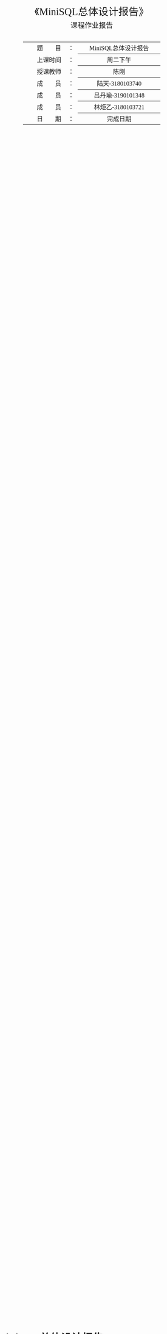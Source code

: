 <div class="cover" style="page-break-after:always;font-family:方正公文仿宋;width:100%;height:100%;border:none;margin: 0 auto;text-align:center;">
    <div style="width:60%;margin: 0 auto;height:0;padding-bottom:10%;">
        </br>
        <img src="%E6%A0%A1%E5%90%8D-%E9%BB%91%E8%89%B2.svg" alt="校名" style="width:100%;"/>
    </div>
    </br></br></br></br></br>
    <div style="width:60%;margin: 0 auto;height:0;padding-bottom:40%;">
        <img src="%E6%A0%A1%E5%BE%BD-%E9%BB%91%E8%89%B2.svg" alt="校徽" style="width:100%;"/>
	</div>
    </br></br></br></br></br></br></br></br>
    <span style="font-family:华文黑体Bold;text-align:center;font-size:20pt;margin: 10pt auto;line-height:30pt;">《MiniSQL总体设计报告》</span>
    <p style="text-align:center;font-size:14pt;margin: 0 auto">课程作业报告 </p>
    </br>
    </br>
    <table style="border:none;text-align:center;width:72%;font-family:仿宋;font-size:14px; margin: 0 auto;">
    <tbody style="font-family:方正公文仿宋;font-size:12pt;">
    	<tr style="font-weight:normal;"> 
    		<td style="width:20%;text-align:right;">题　　目</td>
    		<td style="width:2%">：</td> 
    		<td style="width:40%;font-weight:normal;border-bottom: 1px solid;text-align:center;font-family:华文仿宋"> MiniSQL总体设计报告</td>     </tr>
    	<tr style="font-weight:normal;"> 
    		<td style="width:20%;text-align:right;">上课时间</td>
    		<td style="width:2%">：</td> 
    		<td style="width:40%;font-weight:normal;border-bottom: 1px solid;text-align:center;font-family:华文仿宋"> 周二下午</td>     </tr>
    	<tr style="font-weight:normal;"> 
    		<td style="width:20%;text-align:right;">授课教师</td>
    		<td style="width:2%">：</td> 
    		<td style="width:40%;font-weight:normal;border-bottom: 1px solid;text-align:center;font-family:华文仿宋">陈刚 </td>     </tr>
    	<tr style="font-weight:normal;"> 
    		<td style="width:20%;text-align:right;">成　　员</td>
    		<td style="width:2%">：</td> 
    		<td style="width:40%;font-weight:normal;border-bottom: 1px solid;text-align:center;font-family:华文仿宋"> 陆天-3180103740</td>     </tr>
    	<tr style="font-weight:normal;"> 
    		<td style="width:20%;text-align:right;">成　　员</td>
    		<td style="width:2%">：</td> 
    		<td style="width:40%;font-weight:normal;border-bottom: 1px solid;text-align:center;font-family:华文仿宋">吕丹瑜-3190101348 </td>     </tr>
    	<tr style="font-weight:normal;"> 
    		<td style="width:20%;text-align:right;">成　　员</td>
    		<td style="width:%">：</td> 
    		<td style="width:40%;font-weight:normal;border-bottom: 1px solid;text-align:center;font-family:华文仿宋"> 林炬乙-3180103721</td>     </tr>
    	<tr style="font-weight:normal;"> 
    		<td style="width:20%;text-align:right;">日　　期</td>
    		<td style="width:2%">：</td> 
    		<td style="width:40%;font-weight:normal;border-bottom: 1px solid;text-align:center;font-family:华文仿宋">完成日期</td>     </tr>
    </tbody>              
    </table>
</div>

<!-- 注释语句：导出PDF时会在这里分页 -->


# **MiniSQL总体设计报告**

## MiniSQL系统概述

### 背景

#### 编写目的

​	设计并实现一个精简型单用户SQL引擎MiniSQL，允许用户通过字符界面输入SQL语句实现基本的增删改查操作，并能够通过索引来优化性能。

#### 项目背景

​	通过对MiniSQL的设计与实现，提高我们对系统编程能力，加深对数据库管理系统底层设计的理解。



###  功能描述

1. 数据类型：要求支持三种基本数据类型：`integer`，`char(n)`，`float`。
2. 表定义：一个表可以定义多达32个属性，各属性可以指定是否为`unique`，支持单属性的主键定义。
3. 索引定义：对于表的主属性自动建立B+树索引，对于声明为`unique`的属性也需要建立B+树索引。
4. 数据操作: 可以通过`and`或`or`连接的多个条件进行查询，支持等值查询和区间查询。支持每次一条记录的插入操作；支持每次一条或多条记录的删除操作。
5. 在工程实现上，使用源代码管理工具（Git-Lab）进行代码管理，代码提交历史和每次提交的信息清晰明确；同时编写的代码应符合代码规范，具有良好的代码风格。



### 运行环境和配置

- `apple clang`: 11.0+ (MacOS)，使用`gcc --version`和`g++ --version`查看
- `gcc`&`g++` : 8.0+ (Linux)，使用`gcc --version`和`g++ --version`查看
- `cmake`: 3.16+ (Both)，使用`cmake --version`查看
- `gdb`: 7.0+ (Optional)，使用`gdb --version`查看
- `flex`& `bison`(暂时不需要安装，但如果需要对SQL编译器的语法进行修改，需要安装）

本组：

- 吕丹瑜-系统：M1架构下的MacOS，环境配置：clang + lldb，Ide：CLion + VS Code
- 陆天-系统：x86_64 Arch Linux，环境配置: g++ + gdb， IDE: CLion
- 林炬乙：



###   参考资料

1. 语雀文档📖：https://www.yuque.com/yingchengjun/pcp6qx/fggii4
2. 链接🔗：http://db.cs.berkeley.edu/papers/fntdb07-architecture.pdf
3. CMU网课🌲：https://www.bilibili.com/video/BV1VL411w72p?p=5 
3. 本组语雀知识库🦜：https://zg3aga.yuque.com/hbre0c



##    MiniSQL系统结构设计

###  总体设计：

#### 系统架构示意图

- 在系统架构中，解释器`SQL Parser`在解析SQL语句后将生成的语法树交由执行器`Executor`处理。执行器则根据语法树的内容对相应的数据库实例（`DB Storage Engine Instance`）进行操作。
- 每个`DB Storage Engine Instance`对应了一个数据库实例（即通过`CREATE DATABSAE`创建的数据库）。在每个数据库实例中，用户可以定义若干表和索引，表和索引的信息通过`Catalog Manager`、`Index Manager`和`Record Manager`进行维护。目前系统架构中已经支持使用多个数据库实例，不同的数据库实例可以通过`USE`语句切换（即类似于MySQL的切换数据库），在初步实现时，可以先考虑单个数据库实例的场景，在单个实例跑通后再支持多个实例。

<img src="报告模版.assets/1648365471553-1ceac0a4-e909-42c8-8bb9-516409e03492.png" alt="image.png" style="zoom:50%;" />

### DISK AND BUFFER POOL MANAGER 模块：

​	Disk Manager和Buffer Pool Manager模块位于架构的最底层。Disk Manager主要负责数据库文件中数据页的分配和回收，以及数据页中数据的读取和写入。其中，数据页的分配和回收通过位图（Bitmap）这一数据结构实现，位图中每个比特（Bit）对应一个数据页的分配情况，用于标记该数据页是否空闲（`0`表示空闲，`1`表示已分配）。当Buffer Pool Manager需要向Disk Manager请求某个数据页时，Disk Manager会通过某种映射关系，找到该数据页在磁盘文件中的物理位置，将其读取到内存中返还给Buffer Pool Manager。而Buffer Pool Manager主要负责将磁盘中的数据页从内存中来回移动到磁盘，这使得我们设计的数据库管理系统能够支持那些占用空间超过设备允许最大内存空间的数据库。

​	Buffer Pool Manager中的操作对数据库系统中其他模块是透明的。例如，在系统的其它模块中，可以使用数据页唯一标识符`page_id`向Buffer Pool Manager请求对应的数据页。但实际上，这些模块并不知道该数据页是否已经在内存中还是需要从磁盘中读取。同样地，Disk Manager中的数据页读写操作对Buffer Pool Manager模块也是透明的，即Buffer Pool Manager使用逻辑页号`logical_page_id`向Disk Manager发起数据页的读写请求，但Buffer Pool Manager并不知道读取的数据页实际上位于磁盘文件中的哪个物理页（对应页号`physical_page_id`）。

#### Bitmap （实现一个简单的位图页）

##### 实验概述

位图页是Disk Manager模块中的一部分，是实现磁盘页分配与回收工作的必要功能组件。位图页与数据页一样，占用`PAGE_SIZE`（4KB）的空间，标记一段连续页的分配情况。

Bitmap Page由两部分组成，一部分是用于加速Bitmap内部查找的元信息（Bitmap Page Meta），它可以包含当前已经分配的页的数量（`page_allocated_`）以及下一个空闲的数据页(`next_free_page_`)，元信息所包含的内容可以由同学们根据实际需要自行定义。除去元信息外，页中剩余的部分就是Bitmap存储的具体数据，其大小`BITMAP_CONTENT_SIZE`可以通过`PAGE_SIZE - BITMAP_PAGE_META_SIZE`来计算，自然而然，这个Bitmap Page能够支持最多纪录`BITMAP_CONTENT_SIZE * 8`个连续页的分配情况。

![img](报告模版.assets/1648371054209-c0dd543c-8ca2-4be0-b0b9-e4a505b0c2de.png)

##### 代码实现

Bitmap Page相关的代码位于src/include/page/bitmap_page.h和src/page/bitmap_page.cpp中,	主要实现了以下函数

```cpp
函数接口：
BitmapPage::AllocatePage(&page_offset)：分配一个空闲页，并通过page_offset返回所分配的空闲页位于该段中的下标（从0开始）；
BitmapPage::DeAllocatePage(page_offset)：回收已经被分配的页；
itmapPage::IsPageFree(page_offset)：判断给定的页是否是空闲（未分配）的。
```

#### LRU Replacer（LRU 替换策略）

##### 文档概述

Buffer Pool Replacer负责跟踪Buffer Pool中数据页的使用情况，并在Buffer Pool没有空闲页时决定替换哪一个数据页。在本节中，你需要实现一个基于LRU替换算法的`LRUReplacer`，`LRUReplacer`类在`src/include/buffer/lru_replacer.h`中被定义，其扩展了抽象类`Replacer`（在`src/include/buffer/replacer.h`中被定义）。`LRUReplacer`的大小默认与Buffer Pool的大小相同。

LRU将访问数据的顺序或时间和数据本身维护在一个容器当中。当访问一个数据时：

1. 该数据不在容器当中，则设置该数据的优先级为最高并放入容器中。
2. 该数据在容器当中，则更新该数据的优先级至最高。

当数据的总量达到上限后，则移除容器中优先级最低的数据。

lRU策略最合适的方案是：双向链表+哈希，时间复杂度O(1)

##### 代码实现

相关的代码位于`src/buffer/lru_replacer.cpp`中。

```cpp
函数接口：
LRUReplacer::Victim(*frame_id)：替换（即删除）与所有被跟踪的页相比最近最少被访问的页，将其页帧号（即数据页在Buffer Pool的Page数组中的下标）存储在输出参数`frame_id`中输出并返回`true`，如果当前没有可以替换的元素则返回`false`；
LRUReplacer::Pin(frame_id)：将数据页固定使之不能被`Replacer`替换，即从`lru_list_`中移除该数据页对应的页帧。`Pin`函数应当在一个数据页被Buffer Pool Manager固定时被调用；
LRUReplacer::Unpin(frame_id)`：将数据页解除固定，放入`lru_list_`中，使之可以在必要时被`Replacer`替换掉。`Unpin`函数应当在一个数据页的引用计数变为`0`时被Buffer Pool Manager调用，使页帧对应的数据页能够在必要时被替换；
  LRUReplacer::Size()：此方法返回当前`LRUReplacer`中能够被替换的数据页的数量。
  
结构：
  private:
  deque<frame_id_t>lru_list;
  size_t size=0;
  unordered_map<frame_id_t,std::deque<frame_id_t>::iterator> replacer;
```

#### BufferPoolManager(缓冲池管理)

##### 实验概述

BufferPoolManager 是缓冲池管理器，负责缓存磁盘中的页数据，通过内存加速对磁盘的读写，维护内存与磁盘中页数据的一致。BufferPoolManager 内部集成并封装了 LruReplacer 和 DiskManager，提供针对页的增删查改、刷盘等接口给上层模块，BufferPoolManager 的上层模块一般不直接访问磁盘，而是选用 BufferPoolManager 作为中介，这样做降低了上层模块开发者的心智负担，加速了对磁盘的读写，避免多次缓存带来不必要的内存开销，并且可以更加安全地实现数据一致性。

##### 代码实现

BufferPoolManager主要代码在 src/include/buffer/buffer_pool_manager.h 和 src/buffer/buffer_pool_manager.cpp 文件中

数据结构:

```c++
size_t pool_size_;                                        // number of pages in buffer pool
Page *pages_;                                             // array of pages
DiskManager *disk_manager_;                               // pointer to the disk manager.
std::unordered_map<page_id_t, frame_id_t> page_table_;    // to keep track of pages
Replacer *replacer_;                                      // to find an unpinned page for replacement
std::list<frame_id_t> free_list_;                         // to find a free page for replacement
recursive_mutex latch_;                                   // to protect shared data structure
```

接口:

```c++
Page* FetchPage(page_id_t page_id);

bool UnpinPage(page_id_t page_id, bool is_dirty);

bool FlushPage(page_id_t page_id);

Page* NewPage(page_id_t &page_id);

bool DeletePage(page_id_t page_id);
```

### RECORD MANAGER 模块：

​	Record Manager负责管理数据表中所有的记录，它能够支持记录的插入、删除与查找操作，并对外提供相应的接口。

与记录（Record）相关的概念有以下几个：

- 列（`Column`）：在`src/include/record/column.h`中被定义，用于定义和表示数据表中的某一个字段，即包含了这个字段的字段名、字段类型、是否唯一等等；
- 模式（`Schema`）：在`src/include/record/schema.h`中被定义，用于表示一个数据表或是一个索引的结构。一个`Schema`由一个或多个的`Column`构成；
- 域（`Field`）：在`src/include/record/field.h`中被定义，它对应于一条记录中某一个字段的数据信息，如存储数据的数据类型，是否是空，存储数据的值等等；
- 行（`Row`）：在`src/include/record/row.h`中被定义，与元组的概念等价，用于存储记录或索引键，一个`Row`由一个或多个`Field`构成。

#### Record and Schema(记录与模式)

##### 实验概述

​	有关数据的序列化和反序列化操作的任务。为了能够持久化存储上面提到的`Row`、`Field`、`Schema`和`Column`对象，我们需要提供一种能够将这些对象序列化成字节流（`char*`）的方法，以写入数据页中。与之相对，为了能够从磁盘中恢复这些对象，我们同样需要能够提供一种反序列化的方法，从数据页的`char*`类型的字节流中反序列化出我们需要的对象。总而言之，序列化和反序列化操作实际上是将数据库系统中的对象（包括记录、索引、目录等）进行内外存格式转化的过程，前者将内存中的逻辑数据（即对象）通过一定的方式，转换成便于在文件中存储的物理数据，后者则从存储的物理数据中恢复出逻辑数据，两者的目的都是为了实现数据的持久化。

​	为了确保数据能够正确存储，`Row`、`Schema`和`Column`对象中都引入了魔数`MAGIC_NUM`，它在序列化时被写入到字节流的头部并在反序列化中被读出以验证我们在反序列化时生成的对象是否符合预期。

​	完善`Row`、`Schema`和`Column`对象各自的`SerializeTo`、`DeserializeFrom`和`GetSerializedSize`方法，具体以何种方式进行序列化（即需要序列化类中的哪些数据）由你自行决定，我们在测试代码中只会验证序列化前后的对象是否匹配。

​	其中，`SerializeTo`和`DeserializeFrom`函数的返回值为`uint32_t`类型，它表示在序列化和反序列化过程中`buf`指针向前推进了多少个字节。

​	对于`Row`类型对象的序列化，可以通过位图的方式标记为`null`的`Field`(即 *Null Bitmaps*)，对于`Row`类型对象的反序列化，在反序列化每一个`Field`时，需要将自身的`heap_`作为参数传入到`Field`类型的`Deserialize`函数中，这也意味着所有反序列化出来的`Field`的内存都由该`Row`对象维护。对于`Column`和`Schema`类型对象的反序列化，将使用`MemHeap`类型的对象`heap`来分配空间，分配后新生成的对象于参数`column`和`schema`中返回

##### 个人理解

总体思路：通过将Column、Row、Schema中包含的数据转换成char字符串流存储进行序列化，反序列化就是相应的将序列化的内容恢复成原样。在本次开发中，我们可以根据框架所提供的宏（感谢ycj dl）进行类型转换，但要注意的是每次读入数据之后要将相应的buf指针往后推，去读入之后的内容。

​	需要注意的是存储string信息的时候，需要额外记录string的长度(以及char数组末尾需要加'\0'，否则容易出现乱码)

##### 代码实现

相关实现代码在：`src/include/record/row.h`、 `src/record/row.cpp`、 `src/include/record/schema.h`、 `src/record/schema.cpp`、 `src/include/record/column.h`、 `src/record/column.cpp`的文件中

```cpp
函数接口：
Row::SerializeTo(*buf, *schema)；将Row序列化成char字符串流保存在buf
Row::DeserializeFrom(*buf, *schema)；将buf反序列化成Row
Row::GetSerializedSize(*schema)；得到Row序列化之后的长度
Column::SerializeTo(*buf)；将Column序列化成char字符串流保存在buf
Column::DeserializeFrom(*buf, *&column, *heap)；将buf反序列化成Column
Column::GetSerializedSize()；得到Column序列化之后的长度
Schema::SerializeTo(*buf)；将Schema序列化成char字符串流保存在buf
Schema::DeserializeFrom(*buf, *&schema, *heap)；将buf反序列化成Schema
Schema::GetSerializedSize()；得到Schema序列化之后的长度
```

#### Table Heap(堆表)

##### 实验概述

​	堆表（`TableHeap`，相关定义在`src/include/storage/table_heap.h`）是一种将记录以无序堆的形式进行组织的数据结构，不同的数据页（`TablePage`）之间通过双向链表连接。堆表中的记录通过`RowId`进行定位。`RowId`记录了该行记录所在的`page_id`和`slot_num`，其中`slot_num`用于定位记录在这个数据页中的下标位置。

​	堆表中的每个数据页（与课本中的`Slotted-page Structure`给出的结构基本一致，见下图，能够支持存储不定长的记录）都由表头（Table Page Header）、空闲空间（Free Space）和已经插入的数据（Inserted Tuples）三部分组成，与之相关的代码位于`src/include/page/table_page.h`中，表头在页中从左往右扩展，记录了`PrevPageId`、`NextPageId`、`FreeSpacePointer`以及每条记录在`TablePage`中的偏移和长度；插入的记录在页中从右向左扩展，每次插入记录时会将`FreeSpacePointer`的位置向左移动。

<img src="报告模版.assets/1649165584868-b8768a94-7287-4ffa-8283-126368851db6.png" alt="image.png" style="zoom:50%;" />

​	当向堆表中插入一条记录时，一种简单的做法是，沿着`TablePage`构成的链表依次查找，直到找到第一个能够容纳该记录的`TablePage`（*First Fit* 策略）。当需要从堆表中删除指定`RowId`对应的记录时，框架中提供了一种逻辑删除的方案，即通过打上Delete Mask来标记记录被删除，在之后某个时间段再从物理意义上真正删除该记录（本节中需要完成的任务之一）。对于更新操作，需要分两种情况进行考虑，一种是`TablePage`能够容纳下更新后的数据，另一种则是`TablePage`不能够容纳下更新后的数据，前者直接在数据页中进行更新即可，后者的实现方式留给同学们自行思考。此外，在堆表中还需要实现迭代器`TableIterator`以便上层模块遍历堆表中的所有记录。

##### 个人理解

总体思路：通过table_heap实现对tuple的Insert、Delete、Update等操作。因为已经实现了page中对tuple的相应的操作，所以这里有关的操作只需要通过rid找到相应的/合适的page（利用buffer_pool_manager对其fetch，之后使用完毕之后需要调用Unping），再调用page中的操作函数。

需要注意的是Update操作：在出现没找到相应tuple的时候返回false；如果找到了tuple但是当前page已经没有足够的空间可以存放更新的tuple的时候，我采用的是删除当前已存在的old tuple（markdelte之后applydelete），之后插入新的tuple。

##### 代码实现

相关代码在`src/include/storage/table_heap.h`、 `src/storage/table_heap.cpp`、 `test/record/tuple_test.cpp`、`src/include/storage/table_iterator.h`	、`src/storage/table_iterator.cpp`中

```cpp
函数接口：
TableHeap::InsertTuple(&row,*txn)：向堆表中插入一条记录，插入记录后生成RowId需要通过row对象返回；
TableHeap::UpdateTuple(&new_row, &rid, *txn)：将RowId为rid的记录old_row替换成新的记录new_row，并将new_row的RowId通过new_row.rid_返回；
TableHeap::ApplyDelete(&rid, *txn)：从物理意义上删除这条记录；
TableHeap::GetTuple(*row, *txn)：获取RowId为row->rid_的记录；
TableHeap::FreeHeap()：销毁整个TableHeap并释放这些数据页；
TableHeap::Begin()：获取堆表的首迭代器；
TableHeap::End()：获取堆表的尾迭代器;

迭代器部分函数接口：
TableIterator::operator++():移动到下一条记录，通过++iter调用；
TableIterator::operator++(int):移动到下一条记录，通过iter++调用;
```

### INDEX MANAGER 模块：

​	Index Manager 负责数据表索引的实现和管理，包括：索引的创建和删除，索引键的等值查找，索引键的范围查找（返回对应的迭代器），以及插入和删除键值等操作，并对外提供相应的接口。

​	在上一个实验中，同学们应该能够发现，通过遍历堆表的方式来查找一条记录是十分低效的。为了能够快速定位到某条记录而无需搜索数据表中的每一条记录，我们需要在上一个实验的基础上实现一个索引，这能够为快速随机查找和高效访问有序记录提供基础。索引有很多种实现方式，如B+树索引，Hash索引等等。在本实验中，需实现一个基于磁盘的B+树动态索引结构。

#### BPlusTreePage

##### 实验概述

`BPlusTreePage`是`BPlusTreeInternalPage`和`BPlusTreeLeafPage`类的公共父类，它包含了中间结点和叶子结点共同需要的数据：

- `page_type_`: 标记数据页是中间结点还是叶子结点；
- `lsn_`: 数据页的日志序列号，目前不会用到，如果之后感兴趣做Crash Recovery相关的内容需要用到；
- `size_`: 当前结点中存储Key-Value键值对的数量；
- `max_size_`: 当前结点最多能够容纳Key-Value键值对的数量；
- `parent_page_id_`: 父结点对应数据页的`page_id`;
- `page_id_`: 当前结点对应数据页的`page_id`。

##### 个人理解

主要就是内部调用结构体private的数据。

##### 代码实现

代码实现在

- `src/include/storage/page/b_plus_tree_page.h`
- `src/page/b_plus_tree_page.cpp`

```cpp 
函数接口:
  bool IsLeafPage() const;
  bool IsRootPage() const;
  void SetPageType(IndexPageType page_type);
  int GetSize() const;
  void SetSize(int size);
  void IncreaseSize(int amount);
  int GetMaxSize() const;
  void SetMaxSize(int max_size);
  int GetMinSize() const;
  page_id_t GetParentPageId() const;
  void SetParentPageId(page_id_t parent_page_id);
  page_id_t GetPageId() const;
  void SetPageId(page_id_t page_id);
  void SetLSN(lsn_t lsn = INVALID_LSN);
```



####  BPlusTreeInternalPage

##### 实验概述

​	中间结点`BPlusTreeInternalPage`不存储实际的数据，它只按照顺序存储![img](https://cdn.nlark.com/yuque/__latex/4760e2f007e23d820825ba241c47ce3b.svg)个键和![img](https://cdn.nlark.com/yuque/__latex/d6f147b9f168e0b5fbec1db2ccaa315b.svg)个指针（这些指针记录的是子结点的`page_id`）。由于键和指针的数量不相等，因此我们需要将第一个键设置为INVALID，也就是说，顺序查找时需要从第二个键开始查找。在任何时候，每个中间结点至少是半满的（Half Full）。当删除操作导致某个结点不满足半满的条件，需要通过合并（Merge）相邻两个结点或是从另一个结点中借用（移动）一个元素到该结点中（Redistribute)来使该结点满足半满的条件。当插入操作导致某个结点溢出时，需要将这个结点分裂成为两个结点。

​	Note: 为了便于理解和设计，我们将键和指针以`pair`的形式顺序存储，但由于键和指针的数量不一致，我们不得已牺牲一个键的空间，将其标记为INVALID。对于B+树的每一个中间结点，我们都付出了一个键的空间代价。实际上有一种更为精细的设计选择：定义一个大小为![img](https://cdn.nlark.com/yuque/__latex/4760e2f007e23d820825ba241c47ce3b.svg)的数组连续存放键，然后定义一个大小为![img](https://cdn.nlark.com/yuque/__latex/d6f147b9f168e0b5fbec1db2ccaa315b.svg)的数组连续存放指针，这样设计的好处在于，一是没有空间上的浪费，二是在键值查找时CPU缓存的命中率较高（局部性原理)

#### BPlusTreeLeafPage

##### 实验概述

叶结点`BPlusTreeLeafPage`存储实际的数据，它按照顺序存储![img](https://cdn.nlark.com/yuque/__latex/4760e2f007e23d820825ba241c47ce3b.svg)个键和![img](https://cdn.nlark.com/yuque/__latex/4760e2f007e23d820825ba241c47ce3b.svg)个值，其中键由一个或多个`Field`序列化得到（参考#3.2.4)，在`BPlusTreeLeafPage`类中用模板参数`KeyType`表示；值实际上存储的是`RowId`的值，它在`BPlusTreeLeafPage`类中用模板参数`ValueType`表示。叶结点和中间结点一样遵循着键值对数量的约束，同样也需要完成对应的合并、借用和分裂操作。

需要在`src/include/storage/page/b_plus_tree_leaf_page.h`和`src/page/b_plus_tree_leaf_page.cpp`中实现`BPlusTreeLeafPage`类。

##### 个人理解

在比较Key的时候，我一开始采取的是遍历，时间复杂度为O(N)，改为二分可以大大优化效率，时间复杂度降低为O(N)

##### 代码实现

函数实现在

- `src/include/storage/page/b_plus_tree_internal_page.h`
- `src/storage/page/b_plus_tree_internal_page.cpp`

```cpp
函数接口：
	KeyType KeyAt(int index) const;
  void SetKeyAt(int index, const KeyType &key);
  void SetValueAt(int index, const ValueType &value);
  int ValueIndex(const ValueType &value) const;
  ValueType ValueAt(int index) const;
  ValueType Lookup(const KeyType &key, const KeyComparator &comparator) const;
  void PopulateNewRoot(const ValueType &old_value, const KeyType &new_key, const ValueType &new_value);
  int InsertNodeAfter(const ValueType &old_value, const KeyType &new_key, const ValueType &new_value);
  void Remove(int index);
  ValueType RemoveAndReturnOnlyChild();
  // Split and Merge utility methods
  void MoveAllTo(BPlusTreeInternalPage *recipient, const KeyType &middle_key, BufferPoolManager *buffer_pool_manager);
  void MoveHalfTo(BPlusTreeInternalPage *recipient, BufferPoolManager *buffer_pool_manager);
  void MoveFirstToEndOf(BPlusTreeInternalPage *recipient, const KeyType &middle_key,BufferPoolManager *buffer_pool_manager);
  void MoveLastToFrontOf(BPlusTreeInternalPage *recipient, const KeyType &middle_key,BufferPoolManager *buffer_pool_manager);
private:
  void CopyNFrom(MappingType *items, int size, BufferPoolManager *buffer_pool_manager);
  void CopyLastFrom(const MappingType &pair, BufferPoolManager *buffer_pool_manager);
  void CopyFirstFrom(const MappingType &pair, BufferPoolManager *buffer_pool_manager);

```

#### KeyType、ValueType & KeyComparator

在B+树的数据页以及索引中，考虑到索引键类型可能会不同（对不同长度的索引键使用不同的索引键类型，如为最大长度不超过32字节的索引键使用`GenericKey<32>`（在`src/include/index/generic_key.h`中定义），为最大长度不超过64字节的索引键使用`GenericKey<64>`等等）、值类型也可能不同（叶结点存储`RowId`，而非叶结点存储`page_id`）、对应的比较方式也有可能不同（如对`GenericKey<32>`使用`GenericComparator<32>`进行比较），因此我们使用模板对`BPlusTreeLeafPage`、 `BPlusTreeLeafPage`等类进行定义。

这部分由框架实现。

#### BPlusTree(B+树索引)

##### 实验概述

BPlusTree 负责 BPlusTreeIndex 内部索引数据的，提供了可以交互的 B+ 树数据结构的 API。通过 BPlusTree 类，需要实现并支持以下功能：

1. 支持key的插入以及删除
2. 通过B+树作为元数据，加速对表的查询。
3. 整个数据结构会动态收缩或生长
4. 能够提供基于键值的范围查询。

##### 代码实现

BPlusTree 的相关代码主要存在于 "b_plus_tree.h" 以及 "b_plus_tree.c" 文件。

数据结构:

```c++
index_id_t index_id_;
page_id_t root_page_id_;
BufferPoolManager *buffer_pool_manager_;
KeyComparator comparator_;
int leaf_max_size_;
int internal_max_size_;
```

接口:

```c++
bool IsEmpty() const;

bool Insert(const KeyType &key, const ValueType &value, Transaction *transaction = nullptr);

void Remove(const KeyType &key, Transaction *transaction);

bool GetValue(const KeyType &key, std::vector<ValueType> &result, Transaction *transaction = nullptr);

IndexIterator<KeyType, ValueType, KeyComparator> Begin();

IndexIterator<KeyType, ValueType, KeyComparator> Begin(const KeyType &key);

IndexIterator<KeyType, ValueType, KeyComparator> End();

Page* FindLeafPage(const KeyType &key, bool leftMost = false);
```

### CATALOG MANAGER 模块：

​	Catalog Manager 负责管理和维护数据库的所有模式信息，包括：

- 数据库中所有表的定义信息，包括表的名称、表中字段（列）数、主键、定义在该表上的索引。
- 表中每个字段的定义信息，包括字段类型、是否唯一等。
- 数据库中所有索引的定义，包括所属表、索引建立在那个字段上等。

这些模式信息在被创建、修改和删除后还应被持久化到数据库文件中。此外，Catalog Manager还需要为上层的执行器Executor提供公共接口以供执行器获取目录信息并生成执行计划。

#### 目录元信息(CatalogMeta, TableMetaData, IndexMetaData)

##### 实验概述

数据库中定义的表和索引在内存中以TableInfo和IndexInfo的形式表现，它们分别定义于src/include/catalog/table.h和src/include/catalog/indexes.h，其维护了与之对应的表或索引的元信息和操作对象。以IndexInfo为例，它包含了这个索引定义时的元信息meta_data_，该索引对应的表信息table_info_，该索引的模式信息key_schema_和索引操作对象index_。除元信息meta_data_外，其它的信息（如key_schema_、table_info_等）都是通过反序列化后的元信息生成的。为了能够将所有表和索引的定义信息持久化到数据库文件并在重启时从数据库文件中恢复，我们需要为表和索引的元信息TableMetadata和IndexMetadata实现序列化和反序列化操作。它们与TableInfo和IndexInfo定义在相同文件中。在序列化时，为了简便处理，我们为每一个表和索引都分配一个单独的数据页用于存储序列化数据。

##### 代码实现

CatalogMeta 数据结构

```c++
std::map<table_id_t, page_id_t> table_meta_pages_;
std::map<index_id_t, page_id_t> index_meta_pages_;
```

CatalogMeta 接口

```c++
void SerializeTo(char *buf) const;

static CatalogMeta *DeserializeFrom(char *buf, MemHeap *heap);

uint32_t GetSerializedSize() const;

inline table_id_t GetNextTableId() const;

inline index_id_t GetNextIndexId() const;

static CatalogMeta *NewInstance(MemHeap *heap);
```

TableMetadata  数据结构

```c++
table_id_t table_id_;
std::string table_name_;
page_id_t root_page_id_;
Schema *schema_;
```

TableMetadata 接口

```c++
uint32_t SerializeTo(char *buf) const;

uint32_t GetSerializedSize() const;

static uint32_t DeserializeFrom(char *buf, TableMetadata *&table_meta, MemHeap *heap);

static TableMetadata *Create(table_id_t table_id, std::string table_name,
                              page_id_t root_page_id, TableSchema *schema, MemHeap *heap);

inline table_id_t GetTableId() const ;

inline std::string GetTableName() const;

inline uint32_t GetFirstPageId() const;

inline Schema *GetSchema() const;
```

IndexMetadata  数据结构

```c++
index_id_t index_id_;
std::string index_name_;
table_id_t table_id_;
std::vector<uint32_t> key_map_;
```

IndexMetadata 接口

```c++
static IndexMetadata *Create(const index_id_t index_id, const std::string &index_name,
                              const table_id_t table_id, const std::vector<uint32_t> &key_map,
                              MemHeap *heap);

uint32_t SerializeTo(char *buf) const;

uint32_t GetSerializedSize() const;

static uint32_t DeserializeFrom(char *buf, IndexMetadata *&index_meta, MemHeap *heap);

inline std::string GetIndexName() const;

inline table_id_t GetTableId() const;

uint32_t GetIndexColumnCount() const;

inline const std::vector<uint32_t> &GetKeyMapping() const;

inline index_id_t GetIndexId() const;
```

#### CatalogManager(表和索引的管理)

##### 实验概述

Catalog Manager 负责管理和维护数据库的所有元数据，包括表的元数据以及索引的元数据。Catalog Manager 需要在内存和磁盘中维护这些元数据的页，保证内存和磁盘元数据的一致性。此外，CatalogManager还需要为上层的执行器Executor提供API，供执行器获取表、索引的信息，从而执行查询计划。

##### 代码实现

数据结构

```c++
std::unordered_map<std::string, table_id_t> table_names_;
std::unordered_map<table_id_t, TableInfo *> tables_;
std::unordered_map<std::string, std::unordered_map<std::string, index_id_t>> index_names_;
std::unordered_map<index_id_t, IndexInfo *> indexes_;
```

接口

```c++
dberr_t CreateTable(const std::string &table_name, TableSchema *schema, Transaction *txn, TableInfo *&table_info);

dberr_t GetTable(const std::string &table_name, TableInfo *&table_info);

dberr_t CreateIndex(const std::string &table_name, const std::string &index_name,
					const std::vector<std::string> &index_keys, Transaction *txn,
					IndexInfo *&index_info);

dberr_t GetIndex(const std::string &table_name, const std::string &index_name, IndexInfo *&index_info) const;

dberr_t GetTableIndexes(const std::string &table_name, std::vector<IndexInfo *> &indexes) const;

dberr_t DropTable(const std::string &table_name);

dberr_t DropIndex(const std::string &table_name, const std::string &index_name);

dberr_t DropIndex(const std::string &index_name);
```

### SQL EXECUTOR 模块：

Executor（执行器）的主要功能是根据解释器（Parser）生成的语法树，通过Catalog Manager 提供的信息生成执行计划，并调用 Record Manager、Index Manager 和 Catalog Manager 提供的相应接口进行执行，最后通过执行上下文`ExecuteContext`将执行结果返回给上层模块。

#### 实验概述

**语法树数据结构**：以下是语法树（结点）的数据结构定义，每个结点都包含了一个唯一标识符`id_`，唯一标识符在调用`CreateSyntaxNode`函数时生成（框架中已经给出实现）。`type_`表示语法树结点的类型，`line_no_`和`col_no_`表示该语法树结点对应的是SQL语句的第几行第几列，`child_`和`next_`分别表示该结点的子结点和兄弟结点，`val_`用作一些额外信息的存储（如在`kNodeString`类型的结点中，`val_`将用于存储该字符串的字面量）。

```cpp
/**
 * Syntax node definition used in abstract syntax tree.
 */
struct SyntaxNode {
  int id_;    /** node id for allocated syntax node, used for debug */
  SyntaxNodeType type_; /** syntax node type */
  int line_no_; /** line number of this syntax node appears in sql */
  int col_no_;  /** column number of this syntax node appears in sql */
  struct SyntaxNode *child_;  /** children of this syntax node */
  struct SyntaxNode *next_;   /** siblings of this syntax node, linked by a single linked list */
  char *val_; /** attribute value of this syntax node, use deep copy */
};
typedef struct SyntaxNode *pSyntaxNode;
```

#### 个人理解

该模块主要的工作分为三部分：

- 扒语法树获取信息
- 调用上层接口
- 出现bug极有可能是之前的问题，需要及时修复之前的bug

#### 代码实现

##### 图形化输出

通过printf无法直接输出完备的表格，于是我封装了输出表格的函数，方便之后执行的时候调用。如下

```cpp
// 画行线
void ExecuteEngine::Draw_line(vector<int> max, int columns)；
}

//画表格
void ExecuteEngine::Draw_Data(vector<int> max, vector<vector<string>> str, vector<string> head, int columns, int row)；
```

##### Database

create database

```cpp
dberr_t ExecuteEngine::ExecuteCreateDatabase(pSyntaxNode ast, ExecuteContext *context)；
```

##### Table

```cpp
create table t1(a int, b char(20) unique, c float, primary key(a, c));
```

<img src="报告模版.assets/1653735077288-a5d19bf5-7c96-4a49-a381-655401e46cc7.svg" alt="img" style="zoom:150%;" />

```cpp
需要注意的是在创建表时，不仅要对primary key建立索引，还要对unique的属性建立索引
在创建表的时候自动生成index
- unique会生成单个索引
- primarykey也会生成相应的索引
```

```cpp
dberr_t ExecuteEngine::ExecuteCreateTable(pSyntaxNode ast, ExecuteContext *context)；
```

##### Index

```cpp
create index idx01 on account(name)
```

<img src="报告模版.assets/1653837906598-0d3999c4-a775-4d05-8686-e15b29b88b30.svg" alt="img" style="zoom: 33%;" />

```cpp
dberr_t ExecuteEngine::ExecuteShowIndexes(pSyntaxNode ast, ExecuteContext *context)；
```

##### Condition获取

在select、Update、Drop的执行中都需要对条件进行提取，主要就是扒语法树，获取其中的条件节点。

为了方便组员编写之后的增删改查操作，我封装了以下函数便于其调用，免去每次分析语法树的苦恼。

###### GetSingleCondition

单个Condition获取，传入kNodeCompareOperator

```cpp
  vector<string> GetSingleCondition(SyntaxNode* node){
    ASSERT(node->type_ == kNodeCompareOperator,"ERROR: Can't get condition");
```

###### GetAllConditions

需要：传入的node种类为kNodeConditions , conditions 为获取到条件的容器。

or作为connect-condition的分割，采取的方法是遍历语法树的child的节点，将新的connect放至vector尾部，同时其next为operator节点，可以生成的新的condition，压入condition的那个vecotr尾部。

```cpp
void ExecuteEngine::GetAllConditions(SyntaxNode* node,vector<vector<vector<string>>> & conditions)；

```

## 测试方案和测试样例

### DISK AND BUFFER POOL MANAGER 模块

#### Bitmap

<img src="报告模版.assets/image-20220608103649595.png" alt="image-20220608103649595" style="zoom:50%;" />

#### LRU Replacer

<img src="报告模版.assets/image-20220608103649595-4989881.png" alt="image-20220608103649595" style="zoom:50%;" />

#### BufferPoolManagerTest

<img src="./images/buffer_pool_test.png" style="zoom:50%;">

### RECORD MANAGER 

#### Record and Schema

#### Database操作

##### 初始状态

<img src="报告模版.assets/image-20220607093455433.png" alt="image-20220607093455433" style="zoom:50%;" />

##### 创建database

<img src="报告模版.assets/image-20220607093551340.png" alt="image-20220607093551340" style="zoom:50%;" />

##### 删除database

<img src="报告模版.assets/image-20220607093641016.png" alt="image-20220607093641016" style="zoom:50%;" />

<img src="报告模版.assets/image-20220607093952653.png" alt="image-20220607093952653" style="zoom:50%;" />

##### 使用database

<img src="报告模版.assets/image-20220607094056613.png" alt="image-20220607094056613" style="zoom:50%;" />

#### Table操作

##### 未指定使用的database

<img src="报告模版.assets/image-20220607094209828.png" alt="image-20220607094209828" style="zoom:50%;" />

##### 创建table

<img src="报告模版.assets/image-20220607094309569.png" alt="image-20220607094309569" style="zoom:50%;" />

##### 删除table

<img src="报告模版.assets/image-20220607094421275.png" alt="image-20220607094421275" style="zoom:50%;" />

#### 索引

##### show index

create table t3(a int unique,b char(20),c int ,primary key (c));

<img src="报告模版.assets/image-20220608164127411.png" alt="image-20220608164127411" style="zoom:50%;" />

##### create index

<img src="报告模版.assets/image-20220608164224735.png" alt="image-20220608164224735" style="zoom:50%;" />

##### drop index

<img src="报告模版.assets/image-20220608164259779.png" alt="image-20220608164259779" style="zoom:50%;" />

#### GetSingleCondition

`where b = 1;`

返回的结果是：

<img src="报告模版.assets/image-20220606162328708.png" alt="image-20220606162328708" style="zoom:43%;" />

`where a not null;`

<img src="报告模版.assets/image-20220606162800469.png" alt="image-20220606162800469" style="zoom: 43%;" />

#### GetAllConditions

 `update t1 set a=1 where a=1 and b=1 and c=1 or d=1;`

<img src="报告模版.assets/image-20220607010123123.png" alt="image-20220607010123123" style="zoom: 33%;" />



### Index Manager

#### BPlusTreeIndexTest

<img src="./images/b_plus_tree_test.png" style="zoom:50%;">

### Catalog Manager

####  CatalogTest

<img src="./images/catalogtest.png" style="zoom:50%;">

## 分组与设计分工

### 本组协同开发流程

对于代码的同步管理采用ZJU Git：https://git.zju.edu.cn/3180103721/minisql

交流主要以线上为主：微信沟通、腾讯&钉钉视频会议、以及有一次线下debug活动

本组气氛融洽，沟通较多，学习多多。



### MiniSQL时间安排

```mermaid
gantt
	title MiniSQL时间安排图
	todayMarker on
	dateformat MM-DD
	axisFormat %m-%d
	section 代码实现
	熟悉框架:crit,active,05-04,3d
	DISK AND BUFFER POOL :3d
	RECORD MANAGER:05-09,05-18
	INDEX MANAGER:05-21,05-28
	CATALOG MANAGER:05-09,05-19
	SQL EXECUTOR:05-09,06-09
	TEST:1d
	section 报告撰写
	整体报告:06-01,06-12
	个人报告:06-01,06-12
```

### 分工

#### 模块一：DISK AND BUFFER POOL MANAGER (合作)

```mermaid
flowchart TD
		吕丹瑜 --> bitmap
		吕丹瑜 --> lru_replacer
		林炬乙 --> disk_manager
		陆天 --> buffer_pool_manager
    subgraph part1
    bitmap 
    disk_manager
    lru_replacer
    buffer_pool_manager
    end
    



```

#### 模块二：RECORD MANAGER(个人)

负责：吕丹瑜

#### 模块三：INDEX MANAGER（合作）

```mermaid
flowchart TD
		吕丹瑜 --> b_plus_tree_page
		陆天 --> b_plus_tree_index
		林炬乙 --> index_iterator
    subgraph part3
    b_plus_tree_page
    b_plus_tree_index
    index_iterator
    end
```

#### 模块四：CATALOG MANAGER(个人)

负责：陆天

#### 模块五：SQL EXECUTOR（合作）

```mermaid
flowchart TD
		吕丹瑜 --> database&table
		吕丹瑜 --> show/create_indexes
		吕丹瑜 --> output&condition
		林炬乙 --> select/insert/update/drop
		林炬乙 --> Execfile
		林炬乙 --> nonviolate_storage
		陆天 --> nonviolate_storage
    subgraph part5
    show/create_indexes
    database&table
    output&condition
    select/insert/update/drop
    nonviolate_storage
    Execfile
    end
```

## 本组特色

### 实现数据库的持久化存储以及读取

1. 首先是数据库内部的存储数据（表、索引的数据、元数据等）的存储，BufferPoolManager 的析构函数会将内存中所有的页Flush到磁盘中，从而保证这些数据都能被顺利持久化。
2. 其次是数据库的元数据的维护，通过正确实现 CatalogMeta, TableMetadata, IndexMetadata 这些元数据的序列化以及反序列化方法，从而可以正确持久化以及解析元数据，生成之前的数据库状态的快照。

## 建议

### 吕丹瑜	

​	这是课程组第一次采用框架让我们编写数据库，之前在寒假就听说了CMU的database课程大作业很好，没想到如今能用上ZJU专属的MiniSQL框架。但是该框架也存在着一些问题，比如单测运行检测的不够全面，第二个是如果是作为小组作业分工的话会比较难办，因为之后的模块的同学需要依赖于前面的同学，协同开发是一个难点，可能更好的方法是一个人做完全部，才会对整个框架十分熟悉，但那样子的话工作量又比较大了。然后，针对第五模块的指导比较少，在写的时候会比较懵逼，建议之后增加对第五模块的指导。

### 陆天

1. 增加单测数量，增加单测覆盖率，减少各模块单测之间的互相依赖关系（引入mock来模拟对其他模块的依赖）
2. 头文件中给出更加明确函数的定义（函数功能、传入值、返回值、异常状况处理等等）
